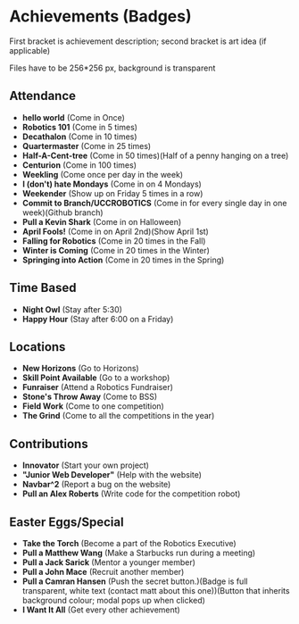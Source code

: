 # Achievements (Badges)
First bracket is achievement description; second bracket is art idea (if applicable)

Files have to be 256*256 px, background is transparent
## Attendance
* **hello world** (Come in Once)
* **Robotics 101** (Come in 5 times)
* **Decathalon** (Come in 10 times)
* **Quartermaster** (Come in 25 times)
* **Half-A-Cent-tree** (Come in 50 times)(Half of a penny hanging on a tree)
* **Centurion** (Come in 100 times)
* **Weekling** (Come once per day in the week)
* **I (don't) hate Mondays** (Come in on 4 Mondays)
* **Weekender** (Show up on Friday 5 times in a row)
* **Commit to Branch/UCCROBOTICS** (Come in for every single day in one week)(Github branch)
* **Pull a Kevin Shark** (Come in on Halloween)
* **April Fools!** (Come in on April 2nd)(Show April 1st)
* **Falling for Robotics** (Come in 20 times in the Fall)
* **Winter is Coming** (Come in 20 times in the Winter)
* **Springing into Action** (Come in 20 times in the Spring)

## Time Based
* **Night Owl** (Stay after 5:30)
* **Happy Hour** (Stay after 6:00 on a Friday)

## Locations
* **New Horizons** (Go to Horizons)
* **Skill Point Available** (Go to a workshop)
* **Funraiser** (Attend a Robotics Fundraiser)
* **Stone's Throw Away** (Come to BSS)
* **Field Work** (Come to one competition)
* **The Grind** (Come to all the competitions in the year)

## Contributions
* **Innovator** (Start your own project)
* **"Junior Web Developer"** (Help with the website)
* **Navbar^2** (Report a bug on the website)
* **Pull an Alex Roberts** (Write code for the competition robot)

## Easter Eggs/Special
* **Take the Torch** (Become a part of the Robotics Executive)
* **Pull a Matthew Wang** (Make a Starbucks run during a meeting)
* **Pull a Jack Sarick** (Mentor a younger member)
* **Pull a John Mace** (Recruit another member)
* **Pull a Camran Hansen** (Push the secret button.)(Badge is full transparent, white text (contact matt about this one))(Button that inherits background colour; modal pops up when clicked)
* **I Want It All** (Get every other achievement)
